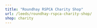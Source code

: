 ```yaml
---
title: "Roundhay RSPCA Charity Shop"
url: /leeds/roundhay-rspca-charity-shop/
shop: charity
---
```

